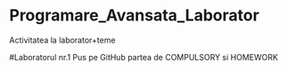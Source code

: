 # Programare_Avansata_Laborator
Activitatea la laborator+teme

#Laboratorul nr.1
Pus pe GitHub partea de COMPULSORY si HOMEWORK
